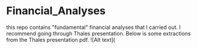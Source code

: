 # Financial_Analyses
this repo contains "fundamental" financial analyses that I carried out. I recommend going through Thales presentation.
Below is some extractions from the Thales presentation pdf.
![Alt text](
